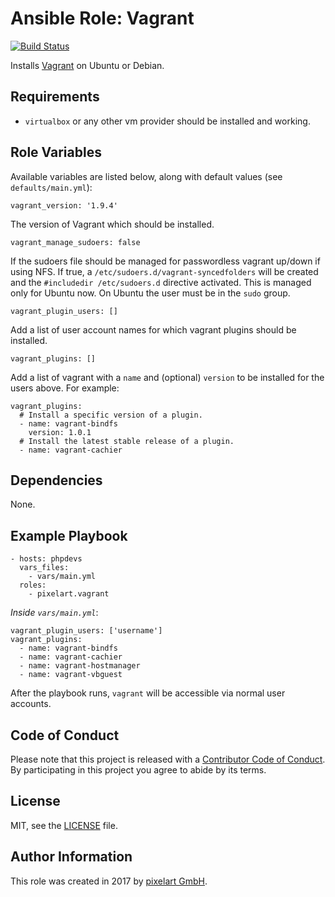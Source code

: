 # Ansible Role: Vagrant

[![Build Status](https://travis-ci.org/pixelart/ansible-role-vagrant.svg?branch=master)](https://travis-ci.org/pixelart/ansible-role-vagrant)

Installs [Vagrant](https://www.vagrantup.com/) on Ubuntu or Debian.

## Requirements

  - `virtualbox` or any other vm provider should be installed and working.

## Role Variables

Available variables are listed below, along with default values (see `defaults/main.yml`):

    vagrant_version: '1.9.4'

The version of Vagrant which should be installed.

    vagrant_manage_sudoers: false

If the sudoers file should be managed for passwordless vagrant up/down if using NFS. If true, a `/etc/sudoers.d/vagrant-syncedfolders` will be created and the `#includedir /etc/sudoers.d` directive activated. This is managed only for Ubuntu now. On Ubuntu the user must be in the `sudo` group.

    vagrant_plugin_users: []
    
Add a list of user account names for which vagrant plugins should be installed.

    vagrant_plugins: []

Add a list of vagrant with a `name` and (optional) `version` to be installed for the users above. For example:

    vagrant_plugins:
      # Install a specific version of a plugin.
      - name: vagrant-bindfs
        version: 1.0.1
      # Install the latest stable release of a plugin.
      - name: vagrant-cachier

## Dependencies

None.

## Example Playbook

    - hosts: phpdevs
      vars_files:
        - vars/main.yml
      roles:
        - pixelart.vagrant
        
*Inside `vars/main.yml`*:

    vagrant_plugin_users: ['username']
    vagrant_plugins:
      - name: vagrant-bindfs
      - name: vagrant-cachier
      - name: vagrant-hostmanager
      - name: vagrant-vbguest

After the playbook runs, `vagrant` will be accessible via normal user accounts.

## Code of Conduct

Please note that this project is released with a [Contributor Code of Conduct](CODE_OF_CONDUCT.md). By participating in this project you agree to abide by its terms.

## License

MIT, see the [LICENSE](LICENSE) file.

## Author Information

This role was created in 2017 by [pixelart GmbH](https://www.pixelart.at/).

